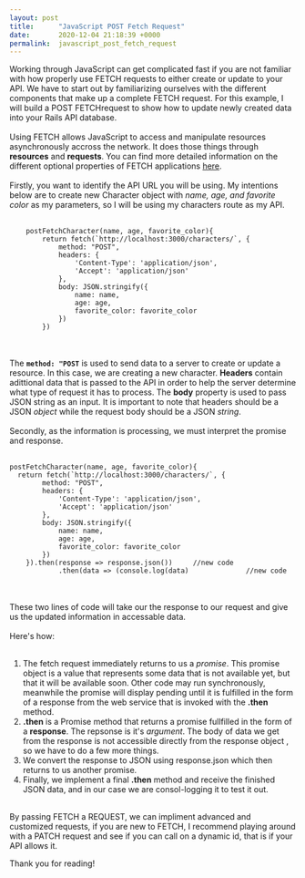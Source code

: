 ```yaml
---
layout: post
title:      "JavaScript POST Fetch Request"
date:       2020-12-04 21:18:39 +0000
permalink:  javascript_post_fetch_request
---
```



   Working through JavaScript can get complicated fast if you are not familiar with how properly use FETCH requests to either create or update to your API. We have to start out by familiarizing ourselves with the different components that make up a complete FETCH request. For this example, I will build a POST FETCHrequest to show how to update newly created data into your Rails API database.<br><br>
   Using FETCH allows JavaScript to access and manipulate resources asynchronously accross the network. It does those things through **resources** and **requests**.  You can find more detailed information on the different optional properties of FETCH applications [here](https://developer.mozilla.org/en-US/docs/Web/API/Fetch_API/Using_Fetch).
<br><br>
   Firstly, you want to identify the API URL you will be using. My intentions below are to create new Character object with *name, age, and favorite color*  as my parameters, so I will be using my characters route as my API.<br><br>
```
    postFetchCharacter(name, age, favorite_color){
        return fetch(`http://localhost:3000/characters/`, {
            method: "POST",
            headers: {
                'Content-Type': 'application/json',
                'Accept': 'application/json'
            },
            body: JSON.stringify({
                name: name, 
                age: age,
                favorite_color: favorite_color
            })
        })
```
<br><br>
   The  **```method: "POST```**  is used to send data to a server to create or update a resource. In this case, we are creating a new character. **Headers** contain adittional data that is passed to the API in order to help the server determine what type of request it has to process. The **body** property is used to pass JSON string as an input. It is important to note that headers should be a JSON *object* while the request body should be a JSON *string*.<br><br>
   Secondly, as the information is processing, we must interpret the promise and response. <br><br>
	
	
	postFetchCharacter(name, age, favorite_color){
      return fetch(`http://localhost:3000/characters/`, {
            method: "POST",
            headers: {
                'Content-Type': 'application/json',
                'Accept': 'application/json'
            },
            body: JSON.stringify({
                name: name, 
                age: age,
                favorite_color: favorite_color
            })
        }).then(response => response.json())     //new code
				.then(data => (console.log(data)              //new code
	 
<br><br>
 These two lines of code will take our the response to our request and give us the updated information in accessable data. <br><br>Here's how:<br><br>

 1. The fetch request immediately returns to us a *promise*. This promise object is a value that represents some data that is not available yet, but that it will be available soon. Other code may run synchronously, meanwhile the promise will display pending until it is fulfilled in the form of a response from the web service that is invoked with the **.then** method.<br>
 2. **.then** is a Promise method that returns a promise fullfilled in the form of a **response**. The repsonse is it's *argument*. The body of data we get from the response is not accessible directly from the response object , so we have to do a few more things. <br>
 3.  We convert the response to JSON using response.json which then returns to us another promise. <br>
 4.  Finally, we implement a final **.then** method and receive the finished JSON data, and in our case we are consol-logging it to test it out. <br><br>

By passing FETCH a REQUEST, we can impliment advanced and customized requests, if you are new to FETCH, I recommend playing around with a PATCH request and see if you can call on a dynamic id, that is if your API allows it.

Thank you for reading! 

